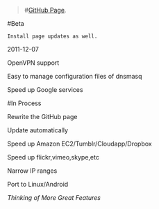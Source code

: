 >#[GitHub Page](http://xream.github.com/iGV/).


#Beta

	Install page updates as well.

2011-12-07

OpenVPN support

Easy to manage configuration files of dnsmasq

Speed up Google services

#In Process

Rewrite the GitHub page

Update automatically

Speed up Amazon EC2/Tumblr/Cloudapp/Dropbox

Speed up flickr,vimeo,skype,etc

Narrow IP ranges

Port to Linux/Android

*Thinking of More Great Features*
